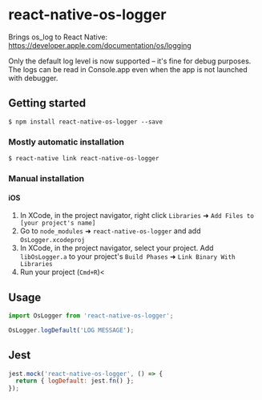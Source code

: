 # react-native-os-logger

Brings os_log to React Native: 
https://developer.apple.com/documentation/os/logging

Only the default log level is now supported – it's fine for debug purposes. The logs can be read in Console.app even when the app is not launched with debugger.

## Getting started

`$ npm install react-native-os-logger --save`

### Mostly automatic installation

`$ react-native link react-native-os-logger`

### Manual installation


#### iOS

1. In XCode, in the project navigator, right click `Libraries` ➜ `Add Files to [your project's name]`
2. Go to `node_modules` ➜ `react-native-os-logger` and add `OsLogger.xcodeproj`
3. In XCode, in the project navigator, select your project. Add `libOsLogger.a` to your project's `Build Phases` ➜ `Link Binary With Libraries`
4. Run your project (`Cmd+R`)<


## Usage
```javascript
import OsLogger from 'react-native-os-logger';

OsLogger.logDefault('LOG MESSAGE');
```

## Jest
```javascript
jest.mock('react-native-os-logger', () => {
  return { logDefault: jest.fn() };
});
```
